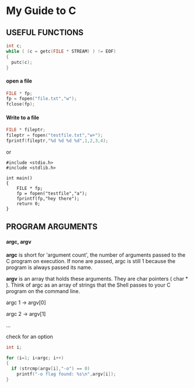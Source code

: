 My Guide to C
=============

## USEFUL FUNCTIONS

```c
int c;
while ( (c = getc(FILE * STREAM) ) != EOF)
{
  putc(c);
}
```

#### open a file
```c
FILE * fp;
fp = fopen("file.txt","w");
fclose(fp);
```

#### Write to a file
```c
FILE * fileptr;
fileptr = fopen("testfile.txt","w+");
fprintf(fileptr,"%d %d %d %d",1,2,3,4);

```
or

```
#include <stdio.h>
#include <stdlib.h>

int main()
{
    FILE * fp;
    fp = fopen("testfile","a");
    fprintf(fp,"hey there");
    return 0;
}

```

## PROGRAM ARGUMENTS

#### argc, argv

**argc** is short for 'argument count', the number of arguments passed to the C program on execution.  If none are passed, argc is still 1 because the program is always passed its name.

**argv** is an array that holds these arguments.  They are char pointers ( char * ).  Think of argc as an array of strings that the Shell passes to your C program on the command line.

argc 1 -> argv[0]

argc 2 -> argv[1]

...

check for an option

```c
int i;

for (i=1; i<argc; i++)
{ 
  if (strcmp(argv[i],"-o") == 0)
    printf("-o flag found: %s\n",argv[i]);
}
```
